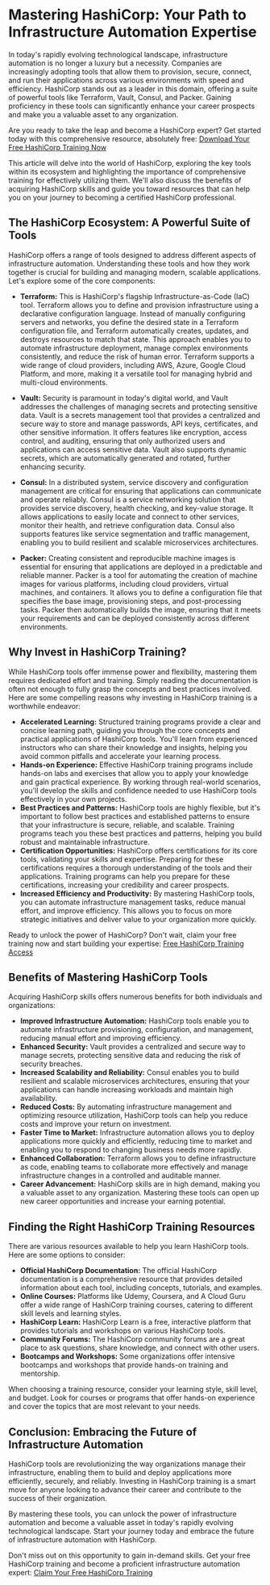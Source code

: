 # Mastering HashiCorp: Your Path to Infrastructure Automation Expertise

In today's rapidly evolving technological landscape, infrastructure automation is no longer a luxury but a necessity. Companies are increasingly adopting tools that allow them to provision, secure, connect, and run their applications across various environments with speed and efficiency. HashiCorp stands out as a leader in this domain, offering a suite of powerful tools like Terraform, Vault, Consul, and Packer. Gaining proficiency in these tools can significantly enhance your career prospects and make you a valuable asset to any organization.

Are you ready to take the leap and become a HashiCorp expert? Get started today with this comprehensive resource, absolutely free: [Download Your Free HashiCorp Training Now](https://udemywork.com/hashicorp-training)

This article will delve into the world of HashiCorp, exploring the key tools within its ecosystem and highlighting the importance of comprehensive training for effectively utilizing them. We'll also discuss the benefits of acquiring HashiCorp skills and guide you toward resources that can help you on your journey to becoming a certified HashiCorp professional.

## The HashiCorp Ecosystem: A Powerful Suite of Tools

HashiCorp offers a range of tools designed to address different aspects of infrastructure automation. Understanding these tools and how they work together is crucial for building and managing modern, scalable applications. Let's explore some of the core components:

*   **Terraform:** This is HashiCorp's flagship Infrastructure-as-Code (IaC) tool. Terraform allows you to define and provision infrastructure using a declarative configuration language. Instead of manually configuring servers and networks, you define the desired state in a Terraform configuration file, and Terraform automatically creates, updates, and destroys resources to match that state. This approach enables you to automate infrastructure deployment, manage complex environments consistently, and reduce the risk of human error. Terraform supports a wide range of cloud providers, including AWS, Azure, Google Cloud Platform, and more, making it a versatile tool for managing hybrid and multi-cloud environments.

*   **Vault:** Security is paramount in today's digital world, and Vault addresses the challenges of managing secrets and protecting sensitive data. Vault is a secrets management tool that provides a centralized and secure way to store and manage passwords, API keys, certificates, and other sensitive information. It offers features like encryption, access control, and auditing, ensuring that only authorized users and applications can access sensitive data. Vault also supports dynamic secrets, which are automatically generated and rotated, further enhancing security.

*   **Consul:** In a distributed system, service discovery and configuration management are critical for ensuring that applications can communicate and operate reliably. Consul is a service networking solution that provides service discovery, health checking, and key-value storage. It allows applications to easily locate and connect to other services, monitor their health, and retrieve configuration data. Consul also supports features like service segmentation and traffic management, enabling you to build resilient and scalable microservices architectures.

*   **Packer:** Creating consistent and reproducible machine images is essential for ensuring that applications are deployed in a predictable and reliable manner. Packer is a tool for automating the creation of machine images for various platforms, including cloud providers, virtual machines, and containers. It allows you to define a configuration file that specifies the base image, provisioning steps, and post-processing tasks. Packer then automatically builds the image, ensuring that it meets your requirements and can be deployed consistently across different environments.

## Why Invest in HashiCorp Training?

While HashiCorp tools offer immense power and flexibility, mastering them requires dedicated effort and training. Simply reading the documentation is often not enough to fully grasp the concepts and best practices involved. Here are some compelling reasons why investing in HashiCorp training is a worthwhile endeavor:

*   **Accelerated Learning:** Structured training programs provide a clear and concise learning path, guiding you through the core concepts and practical applications of HashiCorp tools. You'll learn from experienced instructors who can share their knowledge and insights, helping you avoid common pitfalls and accelerate your learning process.
*   **Hands-on Experience:** Effective HashiCorp training programs include hands-on labs and exercises that allow you to apply your knowledge and gain practical experience. By working through real-world scenarios, you'll develop the skills and confidence needed to use HashiCorp tools effectively in your own projects.
*   **Best Practices and Patterns:** HashiCorp tools are highly flexible, but it's important to follow best practices and established patterns to ensure that your infrastructure is secure, reliable, and scalable. Training programs teach you these best practices and patterns, helping you build robust and maintainable infrastructure.
*   **Certification Opportunities:** HashiCorp offers certifications for its core tools, validating your skills and expertise. Preparing for these certifications requires a thorough understanding of the tools and their applications. Training programs can help you prepare for these certifications, increasing your credibility and career prospects.
*   **Increased Efficiency and Productivity:** By mastering HashiCorp tools, you can automate infrastructure management tasks, reduce manual effort, and improve efficiency. This allows you to focus on more strategic initiatives and deliver value to your organization more quickly.

Ready to unlock the power of HashiCorp? Don't wait, claim your free training now and start building your expertise: [Free HashiCorp Training Access](https://udemywork.com/hashicorp-training)

## Benefits of Mastering HashiCorp Tools

Acquiring HashiCorp skills offers numerous benefits for both individuals and organizations:

*   **Improved Infrastructure Automation:** HashiCorp tools enable you to automate infrastructure provisioning, configuration, and management, reducing manual effort and improving efficiency.
*   **Enhanced Security:** Vault provides a centralized and secure way to manage secrets, protecting sensitive data and reducing the risk of security breaches.
*   **Increased Scalability and Reliability:** Consul enables you to build resilient and scalable microservices architectures, ensuring that your applications can handle increasing workloads and maintain high availability.
*   **Reduced Costs:** By automating infrastructure management and optimizing resource utilization, HashiCorp tools can help you reduce costs and improve your return on investment.
*   **Faster Time to Market:** Infrastructure automation allows you to deploy applications more quickly and efficiently, reducing time to market and enabling you to respond to changing business needs more rapidly.
*   **Enhanced Collaboration:** Terraform allows you to define infrastructure as code, enabling teams to collaborate more effectively and manage infrastructure changes in a controlled and auditable manner.
*   **Career Advancement:** HashiCorp skills are in high demand, making you a valuable asset to any organization. Mastering these tools can open up new career opportunities and increase your earning potential.

## Finding the Right HashiCorp Training Resources

There are various resources available to help you learn HashiCorp tools. Here are some options to consider:

*   **Official HashiCorp Documentation:** The official HashiCorp documentation is a comprehensive resource that provides detailed information about each tool, including concepts, tutorials, and examples.
*   **Online Courses:** Platforms like Udemy, Coursera, and A Cloud Guru offer a wide range of HashiCorp training courses, catering to different skill levels and learning styles.
*   **HashiCorp Learn:** HashiCorp Learn is a free, interactive platform that provides tutorials and workshops on various HashiCorp tools.
*   **Community Forums:** The HashiCorp community forums are a great place to ask questions, share knowledge, and connect with other users.
*   **Bootcamps and Workshops:** Some organizations offer intensive bootcamps and workshops that provide hands-on training and mentorship.

When choosing a training resource, consider your learning style, skill level, and budget. Look for courses or programs that offer hands-on experience and cover the topics that are most relevant to your needs.

## Conclusion: Embracing the Future of Infrastructure Automation

HashiCorp tools are revolutionizing the way organizations manage their infrastructure, enabling them to build and deploy applications more efficiently, securely, and reliably. Investing in HashiCorp training is a smart move for anyone looking to advance their career and contribute to the success of their organization.

By mastering these tools, you can unlock the power of infrastructure automation and become a valuable asset in today's rapidly evolving technological landscape. Start your journey today and embrace the future of infrastructure automation with HashiCorp.

Don't miss out on this opportunity to gain in-demand skills. Get your free HashiCorp training and become a proficient infrastructure automation expert: [Claim Your Free HashiCorp Training](https://udemywork.com/hashicorp-training)

